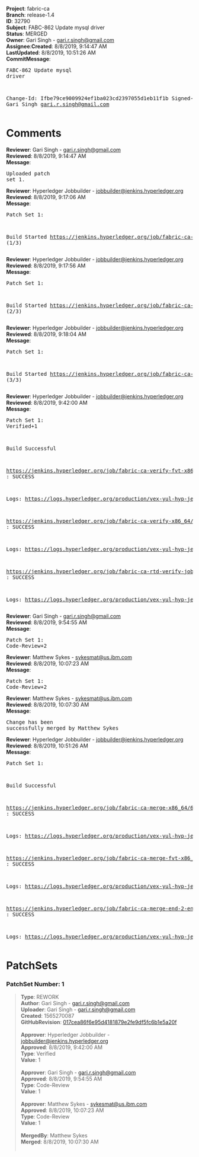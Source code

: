 <strong>Project</strong>: fabric-ca</br><strong>Branch</strong>: release-1.4<br><strong>ID</strong>: 32790<br><strong>Subject</strong>: FABC-862 Update mysql driver<br><strong>Status</strong>: MERGED<br><strong>Owner</strong>: Gari Singh - gari.r.singh@gmail.com<br><strong>Assignee</strong>:<strong>Created</strong>: 8/8/2019, 9:14:47 AM<br><strong>LastUpdated</strong>: 8/8/2019, 10:51:26 AM<br><strong>CommitMessage</strong>:<br><pre>FABC-862 Update mysql driver

Change-Id: Ifbe79ce9009924ef1ba023cd2397055d1eb11f1b
Signed-off-by: Gari Singh <gari.r.singh@gmail.com>
</pre><h1>Comments</h1><strong>Reviewer</strong>: Gari Singh - gari.r.singh@gmail.com<br><strong>Reviewed</strong>: 8/8/2019, 9:14:47 AM<br><strong>Message</strong>: <pre>Uploaded patch set 1.</pre><strong>Reviewer</strong>: Hyperledger Jobbuilder - jobbuilder@jenkins.hyperledger.org<br><strong>Reviewed</strong>: 8/8/2019, 9:17:06 AM<br><strong>Message</strong>: <pre>Patch Set 1:

Build Started https://jenkins.hyperledger.org/job/fabric-ca-verify-fvt-x86_64/184/ (1/3)</pre><strong>Reviewer</strong>: Hyperledger Jobbuilder - jobbuilder@jenkins.hyperledger.org<br><strong>Reviewed</strong>: 8/8/2019, 9:17:56 AM<br><strong>Message</strong>: <pre>Patch Set 1:

Build Started https://jenkins.hyperledger.org/job/fabric-ca-verify-x86_64/3799/ (2/3)</pre><strong>Reviewer</strong>: Hyperledger Jobbuilder - jobbuilder@jenkins.hyperledger.org<br><strong>Reviewed</strong>: 8/8/2019, 9:18:04 AM<br><strong>Message</strong>: <pre>Patch Set 1:

Build Started https://jenkins.hyperledger.org/job/fabric-ca-rtd-verify-job/359/ (3/3)</pre><strong>Reviewer</strong>: Hyperledger Jobbuilder - jobbuilder@jenkins.hyperledger.org<br><strong>Reviewed</strong>: 8/8/2019, 9:42:00 AM<br><strong>Message</strong>: <pre>Patch Set 1: Verified+1

Build Successful 

https://jenkins.hyperledger.org/job/fabric-ca-verify-fvt-x86_64/184/ : SUCCESS

Logs: https://logs.hyperledger.org/production/vex-yul-hyp-jenkins-3/fabric-ca-verify-fvt-x86_64/184

https://jenkins.hyperledger.org/job/fabric-ca-verify-x86_64/3799/ : SUCCESS

Logs: https://logs.hyperledger.org/production/vex-yul-hyp-jenkins-3/fabric-ca-verify-x86_64/3799

https://jenkins.hyperledger.org/job/fabric-ca-rtd-verify-job/359/ : SUCCESS

Logs: https://logs.hyperledger.org/production/vex-yul-hyp-jenkins-3/fabric-ca-rtd-verify-job/359</pre><strong>Reviewer</strong>: Gari Singh - gari.r.singh@gmail.com<br><strong>Reviewed</strong>: 8/8/2019, 9:54:55 AM<br><strong>Message</strong>: <pre>Patch Set 1: Code-Review+2</pre><strong>Reviewer</strong>: Matthew Sykes - sykesmat@us.ibm.com<br><strong>Reviewed</strong>: 8/8/2019, 10:07:23 AM<br><strong>Message</strong>: <pre>Patch Set 1: Code-Review+2</pre><strong>Reviewer</strong>: Matthew Sykes - sykesmat@us.ibm.com<br><strong>Reviewed</strong>: 8/8/2019, 10:07:30 AM<br><strong>Message</strong>: <pre>Change has been successfully merged by Matthew Sykes</pre><strong>Reviewer</strong>: Hyperledger Jobbuilder - jobbuilder@jenkins.hyperledger.org<br><strong>Reviewed</strong>: 8/8/2019, 10:51:26 AM<br><strong>Message</strong>: <pre>Patch Set 1:

Build Successful 

https://jenkins.hyperledger.org/job/fabric-ca-merge-x86_64/676/ : SUCCESS

Logs: https://logs.hyperledger.org/production/vex-yul-hyp-jenkins-3/fabric-ca-merge-x86_64/676

https://jenkins.hyperledger.org/job/fabric-ca-merge-fvt-x86_64/66/ : SUCCESS

Logs: https://logs.hyperledger.org/production/vex-yul-hyp-jenkins-3/fabric-ca-merge-fvt-x86_64/66

https://jenkins.hyperledger.org/job/fabric-ca-merge-end-2-end-x86_64/278/ : SUCCESS

Logs: https://logs.hyperledger.org/production/vex-yul-hyp-jenkins-3/fabric-ca-merge-end-2-end-x86_64/278</pre><h1>PatchSets</h1><h3>PatchSet Number: 1</h3><blockquote><strong>Type</strong>: REWORK<br><strong>Author</strong>: Gari Singh - gari.r.singh@gmail.com<br><strong>Uploader</strong>: Gari Singh - gari.r.singh@gmail.com<br><strong>Created</strong>: 1565270087<br><strong>GitHubRevision</strong>: [017cea86f6e95d4181879e2fe9df5fc6b1e5a20f](https://github.com/hyperledger/fabric-ca/commit/017cea86f6e95d4181879e2fe9df5fc6b1e5a20f)<br><br><strong>Approver</strong>: Hyperledger Jobbuilder - jobbuilder@jenkins.hyperledger.org<br><strong>Approved</strong>: 8/8/2019, 9:42:00 AM<br><strong>Type</strong>: Verified<br><strong>Value</strong>: 1<br><br><strong>Approver</strong>: Gari Singh - gari.r.singh@gmail.com<br><strong>Approved</strong>: 8/8/2019, 9:54:55 AM<br><strong>Type</strong>: Code-Review<br><strong>Value</strong>: 1<br><br><strong>Approver</strong>: Matthew Sykes - sykesmat@us.ibm.com<br><strong>Approved</strong>: 8/8/2019, 10:07:23 AM<br><strong>Type</strong>: Code-Review<br><strong>Value</strong>: 1<br><br><strong>MergedBy</strong>: Matthew Sykes<br><strong>Merged</strong>: 8/8/2019, 10:07:30 AM<br><br></blockquote>